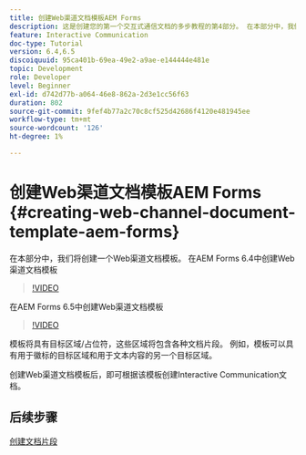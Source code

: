 ```yaml
---
title: 创建Web渠道文档模板AEM Forms
description: 这是创建您的第一个交互式通信文档的多步教程的第4部分。 在本部分中，我们将创建一个Web渠道文档模板。
feature: Interactive Communication
doc-type: Tutorial
version: 6.4,6.5
discoiquuid: 95ca401b-69ea-49e2-a9ae-e144444e481e
topic: Development
role: Developer
level: Beginner
exl-id: d742d77b-a064-46e8-862a-2d3e1cc56f63
duration: 802
source-git-commit: 9fef4b77a2c70c8cf525d42686f4120e481945ee
workflow-type: tm+mt
source-wordcount: '126'
ht-degree: 1%

---
```


# 创建Web渠道文档模板AEM Forms {#creating-web-channel-document-template-aem-forms}

在本部分中，我们将创建一个Web渠道文档模板。
在AEM Forms 6.4中创建Web渠道文档模板
>[!VIDEO](https://video.tv.adobe.com/v/22342?quality=12&learn=on)

在AEM Forms 6.5中创建Web渠道文档模板
>[!VIDEO](https://video.tv.adobe.com/v/27807?quality=12&learn=on)

模板将具有目标区域/占位符，这些区域将包含各种文档片段。 例如，模板可以具有用于徽标的目标区域和用于文本内容的另一个目标区域。

创建Web渠道文档模板后，即可根据该模板创建Interactive Communication文档。

## 后续步骤

[创建文档片段](./partfive.md)
